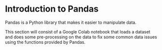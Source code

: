 # Introduction to Pandas

Pandas is a Python library that makes it easier to manipulate data.

This section will consist of a Google Colab notebook that loads a dataset and
does some pre-processing on the data to fix some common data issues using the
functions provided by Pandas. 
